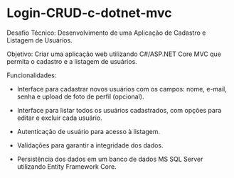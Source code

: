 # Login-CRUD-c-dotnet-mvc

Desafio Técnico: Desenvolvimento de uma Aplicação de Cadastro e Listagem de Usuários.

Objetivo: Criar uma aplicação web utilizando C#/ASP.NET Core MVC que permita o cadastro e a listagem de usuários. 

Funcionalidades: 

- Interface para cadastrar novos usuários com os campos: nome, e-mail, senha e upload de foto de perfil (opcional). 

- Interface para listar todos os usuários cadastrados, com opções para editar e excluir cada usuário. 

- Autenticação de usuário para acesso à listagem. 

- Validações para garantir a integridade dos dados. 

- Persistência dos dados em um banco de dados MS SQL Server utilizando Entity Framework Core. 

